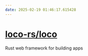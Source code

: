 ```yaml
---
date: 2025-02-19 01:46:17.615428
---
```


# [loco-rs/loco](https://github.com/loco-rs/loco)

Rust web framework for building apps